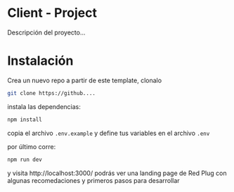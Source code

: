 # Client - Project

Descripción del proyecto...

# Instalación

Crea un nuevo repo a partir de este template, clonalo

```bash
git clone https://github....
```

instala las dependencias:

```bash
npm install
```

copia el archivo `.env.example` y define tus variables en el archivo `.env`

por último corre:

```bash
npm run dev
```

y visita http://localhost:3000/ podrás ver una landing page de Red Plug con algunas recomedaciones y primeros pasos para desarrollar